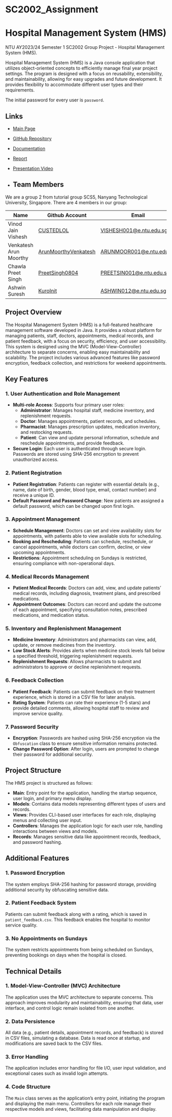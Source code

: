 # SC2002_Assignment

# Hospital Management System (HMS)

NTU AY2023/24 Semester 1 SC2002 Group Project - Hospital Management System (HMS).

Hospital Management System (HMS) is a Java console application that utilizes object-oriented concepts to efficiently manage final year project settings. The program is designed with a focus on reusability, extensibility, and maintainability, allowing for easy upgrades and future development. It provides flexibility to accommodate different user types and their requirements.

The initial password for every user is `password`.

## Links

- [Main Page](https://kuroinit.github.io/SC2002_Assignment/#)
- [GitHub Repository](https://github.com/KuroInit/SC2002_Assignment)
- [Documentation](https://github.com/KuroInit/SC2002_Assignment/tree/main/docs)
- [Report](https://github.com/KuroInit/SC2002_Assignment/blob/main/SCS5-GROUP%203.pdf)
- [Presentation Video]()

- ## Team Members

We are a group 2 from tutorial group SCS5, Nanyang Technological University, Singapore. There are 4 members in our group:

| Name                   | Github Account                                                  | Email                                                       |
| ---------------------- | --------------------------------------------------------------- | ----------------------------------------------------------- |
| Vinod Jain Vishesh     | [CUSTEDLOL](https://github.com/custedlol)                       | [VISHESH001@e.ntu.edu.sg](mailto:VISHESH001@e.ntu.edu.sg)   |
| Venkatesh Arun Moorthy | [ArunMoorthyVenkatesh](https://github.com/ArunmOorthyVenkatesh) | [ARUNMOOR001@e.ntu.edu.sg](mailto:ARUNMOOR001@e.ntu.edu.sg) |
| Chawla Preet Singh     | [PreetSingh0804](https://github.com/PreetSingh0804)             | [PREETSIN001@e.ntu.edu.sg](mailto:PREETSIN001@e.ntu.edu.sg) |
| Ashwin Suresh          | [KuroInit](https://github.com/KuroInit)                         | [ASHWIN012@e.ntu.edu.sg](mailto:ASHWIN012@e.ntu.edu.sg)     |

## Project Overview

The Hospital Management System (HMS) is a full-featured healthcare management software developed in Java. It provides a robust platform for managing patients, staff, doctors, appointments, medical records, and patient feedback, with a focus on security, efficiency, and user accessibility. This system is designed using the MVC (Model-View-Controller) architecture to separate concerns, enabling easy maintainability and scalability. The project includes various advanced features like password encryption, feedback collection, and restrictions for weekend appointments.

## Key Features

### 1. User Authentication and Role Management

- **Multi-role Access**: Supports four primary user roles:
  - **Administrator**: Manages hospital staff, medicine inventory, and replenishment requests.
  - **Doctor**: Manages appointments, patient records, and schedules.
  - **Pharmacist**: Manages prescription updates, medication inventory, and restocking requests.
  - **Patient**: Can view and update personal information, schedule and reschedule appointments, and provide feedback.
- **Secure Login**: Each user is authenticated through secure login. Passwords are stored using SHA-256 encryption to prevent unauthorized access.

### 2. Patient Registration

- **Patient Registration**: Patients can register with essential details (e.g., name, date of birth, gender, blood type, email, contact number) and receive a unique ID.
- **Default Password and Password Change**: New patients are assigned a default password, which can be changed upon first login.

### 3. Appointment Management

- **Schedule Management**: Doctors can set and view availability slots for appointments, with patients able to view available slots for scheduling.
- **Booking and Rescheduling**: Patients can schedule, reschedule, or cancel appointments, while doctors can confirm, decline, or view upcoming appointments.
- **Restrictions**: Appointment scheduling on Sundays is restricted, ensuring compliance with non-operational days.

### 4. Medical Records Management

- **Patient Medical Records**: Doctors can add, view, and update patients’ medical records, including diagnosis, treatment plans, and prescribed medications.
- **Appointment Outcomes**: Doctors can record and update the outcome of each appointment, specifying consultation notes, prescribed medications, and medication status.

### 5. Inventory and Replenishment Management

- **Medicine Inventory**: Administrators and pharmacists can view, add, update, or remove medicines from the inventory.
- **Low Stock Alerts**: Provides alerts when medicine stock levels fall below a specified threshold, triggering replenishment requests.
- **Replenishment Requests**: Allows pharmacists to submit and administrators to approve or decline replenishment requests.

### 6. Feedback Collection

- **Patient Feedback**: Patients can submit feedback on their treatment experience, which is stored in a CSV file for later analysis.
- **Rating System**: Patients can rate their experience (1-5 stars) and provide detailed comments, allowing hospital staff to review and improve service quality.

### 7. Password Security

- **Encryption**: Passwords are hashed using SHA-256 encryption via the `Obfuscation` class to ensure sensitive information remains protected.
- **Change Password Option**: After login, users are prompted to change their password for additional security.

## Project Structure

The HMS project is structured as follows:

- **Main**: Entry point for the application, handling the startup sequence, user login, and primary menu display.
- **Models**: Contains data models representing different types of users and records.
- **Views**: Provides CLI-based user interfaces for each role, displaying menus and collecting user input.
- **Controllers**: Manages the application logic for each user role, handling interactions between views and models.
- **Records**: Manages sensitive data like appointment records, feedback, and password hashing.

## Additional Features

### 1. **Password Encryption**

The system employs SHA-256 hashing for password storage, providing additional security by obfuscating sensitive data.

### 2. **Patient Feedback System**

Patients can submit feedback along with a rating, which is saved in `patient_feedback.csv`. This feedback enables the hospital to monitor service quality.

### 3. **No Appointments on Sundays**

The system restricts appointments from being scheduled on Sundays, preventing bookings on days when the hospital is closed.

## Technical Details

### 1. Model-View-Controller (MVC) Architecture

The application uses the MVC architecture to separate concerns. This approach improves modularity and maintainability, ensuring that data, user interface, and control logic remain isolated from one another.

### 2. Data Persistence

All data (e.g., patient details, appointment records, and feedback) is stored in CSV files, simulating a database. Data is read once at startup, and modifications are saved back to the CSV files.

### 3. Error Handling

The application includes error handling for file I/O, user input validation, and exceptional cases such as invalid login attempts.

### 4. Code Structure

The `Main` class serves as the application’s entry point, initiating the program and displaying the main menu. Controllers for each role manage their respective models and views, facilitating data manipulation and display.
